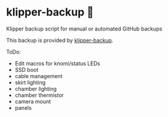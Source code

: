 # klipper-backup 💾 
Klipper backup script for manual or automated GitHub backups 

This backup is provided by [klipper-backup](https://github.com/Staubgeborener/klipper-backup).


ToDo:
- Edit macros for knomi/status LEDs
- SSD boot
- cable management
- skirt lighting
- chamber lighting
- chamber thermistor
- camera mount
- panels

